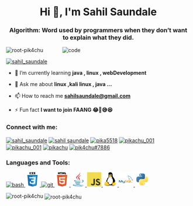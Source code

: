 <h1 align="center">Hi 👋, I'm Sahil Saundale</h1>
<h3 align="center">Algorithm: Word used by programmers when they don’t want to explain what they did.</h3>

<img align="right" alt="code" width="350" src="https://user-images.githubusercontent.com/55389276/140866485-8fb1c876-9a8f-4d6a-98dc-08c4981eaf70.gif">

<p align="left"> <img src="https://komarev.com/ghpvc/?username=root-pik4chu&label=Profile%20views&color=0e75b6&style=flat" alt="root-pik4chu" /> </p>

<p align="left"> <a href="https://twitter.com/sahil_saundale" target="blank"><img src="https://img.shields.io/twitter/follow/sahil_saundale?logo=twitter&style=for-the-badge" alt="sahil_saundale" /></a> </p>

- 🌱 I’m currently learning **java , linux , webDevelopment**

- 💬 Ask me about **linux ,kali linux , java ...**

- 📫 How to reach me **sahilsaundale@gmail.com**

- ⚡ Fun fact **I want to join FAANG 😂🤣😅😆**

<h3 align="left">Connect with me:</h3>
<p align="left">
<a href="https://twitter.com/sahil_saundale" target="blank"><img align="center" src="https://raw.githubusercontent.com/rahuldkjain/github-profile-readme-generator/master/src/images/icons/Social/twitter.svg" alt="sahil_saundale" height="30" width="40" /></a>
<a href="https://linkedin.com/in/sahil saundale" target="blank"><img align="center" src="https://raw.githubusercontent.com/rahuldkjain/github-profile-readme-generator/master/src/images/icons/Social/linked-in-alt.svg" alt="sahil saundale" height="30" width="40" /></a>
<a href="https://instagram.com/pika5518" target="blank"><img align="center" src="https://raw.githubusercontent.com/rahuldkjain/github-profile-readme-generator/master/src/images/icons/Social/instagram.svg" alt="pika5518" height="30" width="40" /></a>
<a href="https://www.codechef.com/users/pikachu_001" target="blank"><img align="center" src="https://cdn.jsdelivr.net/npm/simple-icons@3.1.0/icons/codechef.svg" alt="pikachu_001" height="30" width="40" /></a>
<a href="https://www.leetcode.com/pikachu_001" target="blank"><img align="center" src="https://raw.githubusercontent.com/rahuldkjain/github-profile-readme-generator/master/src/images/icons/Social/leet-code.svg" alt="pikachu_001" height="30" width="40" /></a>
<a href="https://auth.geeksforgeeks.org/user/pikachu" target="blank"><img align="center" src="https://raw.githubusercontent.com/rahuldkjain/github-profile-readme-generator/master/src/images/icons/Social/geeks-for-geeks.svg" alt="pikachu" height="30" width="40" /></a>
<a href="https://discord.gg/pik4chu#7886" target="blank"><img align="center" src="https://raw.githubusercontent.com/rahuldkjain/github-profile-readme-generator/master/src/images/icons/Social/discord.svg" alt="pik4chu#7886" height="30" width="40" /></a>
</p>

<h3 align="left">Languages and Tools:</h3>
<p align="left"> <a href="https://www.gnu.org/software/bash/" target="_blank" rel="noreferrer"> <img src="https://www.vectorlogo.zone/logos/gnu_bash/gnu_bash-icon.svg" alt="bash" width="40" height="40"/> </a> <a href="https://www.w3schools.com/css/" target="_blank" rel="noreferrer"> <img src="https://raw.githubusercontent.com/devicons/devicon/master/icons/css3/css3-original-wordmark.svg" alt="css3" width="40" height="40"/> </a> <a href="https://git-scm.com/" target="_blank" rel="noreferrer"> <img src="https://www.vectorlogo.zone/logos/git-scm/git-scm-icon.svg" alt="git" width="40" height="40"/> </a> <a href="https://www.w3.org/html/" target="_blank" rel="noreferrer"> <img src="https://raw.githubusercontent.com/devicons/devicon/master/icons/html5/html5-original-wordmark.svg" alt="html5" width="40" height="40"/> </a> <a href="https://www.java.com" target="_blank" rel="noreferrer"> <img src="https://raw.githubusercontent.com/devicons/devicon/master/icons/java/java-original.svg" alt="java" width="40" height="40"/> </a> <a href="https://developer.mozilla.org/en-US/docs/Web/JavaScript" target="_blank" rel="noreferrer"> <img src="https://raw.githubusercontent.com/devicons/devicon/master/icons/javascript/javascript-original.svg" alt="javascript" width="40" height="40"/> </a> <a href="https://www.linux.org/" target="_blank" rel="noreferrer"> <img src="https://raw.githubusercontent.com/devicons/devicon/master/icons/linux/linux-original.svg" alt="linux" width="40" height="40"/> </a> <a href="https://www.mysql.com/" target="_blank" rel="noreferrer"> <img src="https://raw.githubusercontent.com/devicons/devicon/master/icons/mysql/mysql-original-wordmark.svg" alt="mysql" width="40" height="40"/> </a> <a href="https://www.python.org" target="_blank" rel="noreferrer"> <img src="https://raw.githubusercontent.com/devicons/devicon/master/icons/python/python-original.svg" alt="python" width="40" height="40"/> </a> </p>

<p><img align="left" src="https://github-readme-stats.vercel.app/api/top-langs?username=root-pik4chu&show_icons=true&locale=en&layout=compact" alt="root-pik4chu" /></p>

<p>&nbsp;<img align="center" src="https://github-readme-stats.vercel.app/api?username=root-pik4chu&show_icons=true&locale=en" alt="root-pik4chu" /></p>
